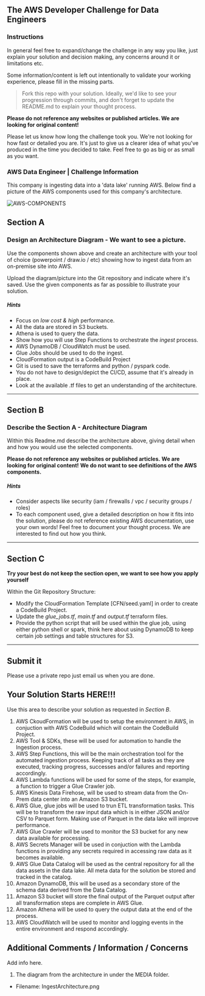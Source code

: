 ## The AWS Developer Challenge for Data Engineers
### Instructions

In general feel free to expand/change the challenge in any way you like, just explain your solution and decision making, any concerns around it or limitations etc.

Some information/content is left out intentionally to validate your working experience, please fill in the missing parts.

> Fork this repo with your solution. Ideally, we'd like to see your progression through commits, and don't forget to update the README.md to explain your thought process.

**Please do not reference any websites or published articles. We are looking for original content!**

Please let us know how long the challenge took you. We're not looking for how fast or detailed you are. It's just to give us a clearer idea of what you've produced in the time you decided to take. Feel free to go as big or as small as you want.

### AWS Data Engineer | Challenge Information

This company is ingesting data into a 'data lake' running AWS. Below find a picture of the AWS components used for this company's architecture. 

![AWS-COMPONENTS](/media/awscp.png)

## Section A
### Design an Architecture Diagram - We want to see a picture.
Use the components shown above and create an architecture with your tool of choice (powerpoint / draw.io / etc) showing how to ingest data from an on-premise site into AWS. 

Upload the diagram/picture into the Git repository and indicate where it's saved. Use the given components as far as possible to illustrate your solution.

##### Hints
* Focus on *low cost & high* performance.
* All the data are stored in S3 buckets.
* Athena is used to query the data.
* Show how you will use Step Functions to orchestrate the *ingest* process.
* AWS DynamoDB / CloudWatch must be used.
* Glue Jobs should be used to do the ingest.
* CloudFormation output is a CodeBuild Project
* Git is used to save the terraforms and python / pyspark code.
* You do not have to design/depict the CI/CD, assume that it's already in place.
* Look at the available .tf files to get an understanding of the architecture.
___

## Section B
### Describe the Section A - Architecture Diagram 

Within this Readme.md describe the architecture above, giving detail when and how you would use the selected components.

**Please do not reference any websites or published articles.** 
**We are looking for original content!** 
**We do not want to see definitions of the AWS components.**


##### Hints
* Consider aspects like security (iam / firewalls / vpc / security groups / roles)
* To each component used, give a detailed description on how it fits into the solution, please do not reference existing AWS documentation, use your own words! Feel free to document your thought process. We are interested to find out how you think.
___

## Section C
**Try your best do not keep the section open, we want to see how you apply yourself**

Within the Git Repository Structure:
* Modify the CloudFormation Template [CFN/seed.yaml] in order to create a CodeBuild Project.
* Update the _glue_jobs.tf_, _main.tf_ and _output.tf_ terraform files. 
* Provide the python script that will be used within the glue job, using either python shell or spark, think here about using DynamoDB to keep certain job settings and table structures for S3.
___

## Submit it

Please use a private repo just email us when you are done. 

## Your Solution Starts HERE!!!
Use this area to describe your solution as requested in *_Section B_*. 

1. AWS CkoudFormation will be used to setup the environment in AWS, in conjuction with AWS CodeBuild which will contain the CodeBuild Project.
2. AWS Tool & SDKs, these will be used for automation to handle the Ingestion process.
3. AWS Step Functions, this will be the main orchestration tool for the automated ingestion process. Keeping track of all tasks as they are executed, tracking progress, successes and/or failures and reporting accordingly.
4. AWS Lambda functions will be used for some of the steps, for example, a function to trigger a Glue Crawler job.
5. AWS Kinesis Data Firehose, will be used to stream data from the On-Prem data center into an Amazon S3 bucket.
6. AWS Glue, glue jobs will be used to trun ETL transformation tasks. This will be to transform the raw input data which is in either JSON and/or CSV to Parquet form. Making use of Parquet in the data lake will improve performance. 
7. AWS Glue Crawler will be used to monitor the S3 bucket for any new data available for processing.
8. AWS Secrets Manager will be used in conjuction with the Lambda functions in providing any secrets required in accessing raw data as it becomes available. 
9. AWS Glue Data Catalog will be used as the central repository for all the data assets in the data lake. All meta data for the solution be stored and tracked in the catalog.
10. Amazon DynamoDB, this will be used as a secondary store of the schema data derived from the Data Catalog.
11. Amazon S3 bucket will store the final output of the Parquet output after all transformation steps are complete in AWS Glue.
12. Amazon Athena will be used to query the output data at the end of the process.
13. AWS CloudWatch will be used to monitor and logging events in the entire environment and respond accordingly. 


## Additional Comments / Information / Concerns
Add info here.

1. The diagram from the architecture in under the MEDIA folder.
- Filename: IngestArchitecture.png
